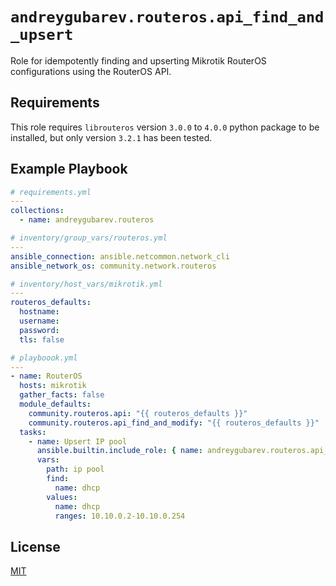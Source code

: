 `andreygubarev.routeros.api_find_and_upsert`
============================================

Role for idempotently finding and upserting Mikrotik RouterOS configurations using the RouterOS API.

Requirements
------------

This role requires `librouteros` version `3.0.0` to `4.0.0` python package to be installed, but only version `3.2.1` has been tested.

Example Playbook
----------------

```yaml
# requirements.yml
---
collections:
  - name: andreygubarev.routeros

# inventory/group_vars/routeros.yml
---
ansible_connection: ansible.netcommon.network_cli
ansible_network_os: community.network.routeros

# inventory/host_vars/mikrotik.yml
---
routeros_defaults:
  hostname:
  username:
  password:
  tls: false

# playboook.yml
---
- name: RouterOS
  hosts: mikrotik
  gather_facts: false
  module_defaults:
    community.routeros.api: "{{ routeros_defaults }}"
    community.routeros.api_find_and_modify: "{{ routeros_defaults }}"
  tasks:
    - name: Upsert IP pool
      ansible.builtin.include_role: { name: andreygubarev.routeros.api_find_and_upsert }
      vars:
        path: ip pool
        find:
          name: dhcp
        values:
          name: dhcp
          ranges: 10.10.0.2-10.10.0.254
```

License
-------

[MIT](LICENSE)
